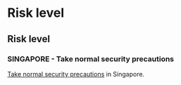 # Risk level

## Risk level

### SINGAPORE - Take normal security precautions

[Take normal security precautions](#levels "Risk Levels") in Singapore.